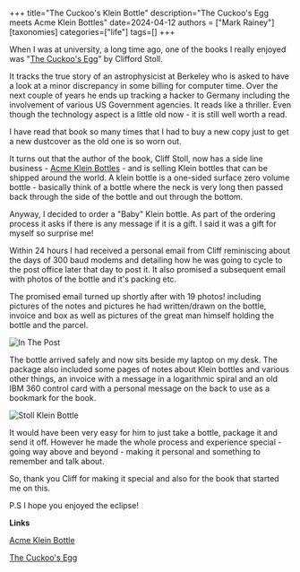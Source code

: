+++
title="The Cuckoo's Klein Bottle"
description="The Cuckoo's Egg meets Acme Klein Bottles"
date=2024-04-12
authors = ["Mark Rainey"]
[taxonomies]
categories=["life"]
tags=[]
+++

When I was at university, a long time ago, one of the books I really enjoyed was "[The Cuckoo's Egg](https://www.amazon.co.uk/dp/1416507787)" by Clifford Stoll.

<!-- more -->

It tracks the true story of an astrophysicist at Berkeley who is asked to have a look at a minor discrepancy in some billing for computer time. Over the next couple of years he ends up tracking a hacker to Germany including the involvement of various US Government agencies. It reads like a thriller. Even though the technology aspect is a little old now - it is still well worth a read.

I have read that book so many times that I had to buy a new copy just to get a new dustcover as the old one is so worn out.

It turns out that the author of the book, Cliff Stoll, now has a side line business - [Acme Klein Bottles](https://www.kleinbottle.com/) - and is selling Klein bottles that can be shipped around the world. A klein bottle is a one-sided surface zero volume bottle - basically think of a bottle where the neck is very long then passed back through the side of the bottle and out through the bottom.

Anyway, I decided to order a "Baby" Klein bottle. As part of the ordering process it asks if there is any message if it is a gift. I said it was a gift for myself so surprise me!

Within 24 hours I had received a personal email from Cliff reminiscing about the days of 300 baud modems and detailing how he was going to cycle to the post office later that day to post it. It also promised a subsequent email with photos of the bottle and it's packing etc.

The promised email turned up shortly after with 19 photos! including pictures of the notes and pictures he had written/drawn on the bottle, invoice and box as well as pictures of the great man himself holding the bottle and the parcel.

<img src="/posts/StollKleinBottle1.png" title="In The Post" class="mid-image"></img>

The bottle arrived safely and now sits beside my laptop on my desk. The package also included some pages of notes about Klein bottles and various other things, an invoice with a message in a logarithmic spiral and an old IBM 360 control card with a personal message on the back to use as a bookmark for the book.

<img src="/posts/StollKleinBottle.png" title="Stoll Klein Bottle" class="mid-image"></img>

It would have been very easy for him to just take a bottle, package it and send it off. However he made the whole process and experience special - going way above and beyond - making it personal and something to remember and talk about.

So, thank you Cliff for making it special and also for the book that started me on this.

P.S I hope you enjoyed the eclipse!

__Links__

[Acme Klein Bottle](https://www.kleinbottle.com)

[The Cuckoo's Egg](https://www.amazon.co.uk/dp/1416507787)
